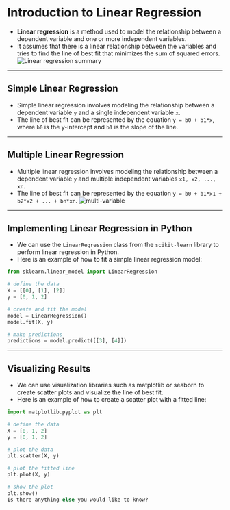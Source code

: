 # Introduction to Linear Regression

- **Linear regression** is a method used to model the relationship between a dependent variable and one or more independent variables.
- It assumes that there is a linear relationship between the variables and tries to find the line of best fit that minimizes the sum of squared errors.
![Linear regression summary](https://www.researchgate.net/publication/322289517/figure/tbl3/AS:684963313750020@1540319388343/Model-summary-and-coefficients-of-each-linear-regression-model.png)
---

## Simple Linear Regression

- Simple linear regression involves modeling the relationship between a dependent variable `y` and a single independent variable `x`.
- The line of best fit can be represented by the equation `y = b0 + b1*x`, where `b0` is the y-intercept and `b1` is the slope of the line.

---

## Multiple Linear Regression

- Multiple linear regression involves modeling the relationship between a dependent variable `y` and multiple independent variables `x1, x2, ..., xn`.
- The line of best fit can be represented by the equation `y = b0 + b1*x1 + b2*x2 + ... + bn*xn`.
![multi-variable](https://i.stack.imgur.com/mRHc1.jpg)
---

## Implementing Linear Regression in Python

- We can use the `LinearRegression` class from the `scikit-learn` library to perform linear regression in Python.
- Here is an example of how to fit a simple linear regression model:

```python
from sklearn.linear_model import LinearRegression

# define the data
X = [[0], [1], [2]]
y = [0, 1, 2]

# create and fit the model
model = LinearRegression()
model.fit(X, y)

# make predictions
predictions = model.predict([[3], [4]])
```
---
## Visualizing Results
- We can use visualization libraries such as matplotlib or seaborn to create scatter plots and visualize the line of best fit.
- Here is an example of how to create a scatter plot with a fitted line:
```python
import matplotlib.pyplot as plt

# define the data
X = [0, 1, 2]
y = [0, 1, 2]

# plot the data
plt.scatter(X, y)

# plot the fitted line
plt.plot(X, y)

# show the plot
plt.show()
Is there anything else you would like to know?
```
